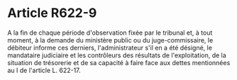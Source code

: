 # Article R622-9

A la fin de chaque période d'observation fixée par le tribunal et, à tout moment, à la demande du ministère public ou du juge-commissaire, le débiteur informe ces derniers, l'administrateur s'il en a été désigné, le mandataire judiciaire et les contrôleurs des résultats de l'exploitation, de la situation de trésorerie et de sa capacité à faire face aux dettes mentionnées au I de l'article L. 622-17.
